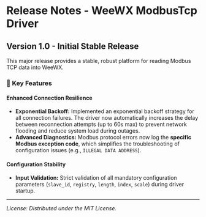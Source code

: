 # Release Notes - WeeWX ModbusTcp Driver

## Version 1.0 - Initial Stable Release

This major release provides a stable, robust platform for reading Modbus TCP data into WeeWX.

### 🚀 Key Features

#### Enhanced Connection Resilience

* **Exponential Backoff:** Implemented an exponential backoff strategy for all connection failures. The driver now automatically increases the delay between reconnection attempts (up to 60s max) to prevent network flooding and reduce system load during outages.
* **Advanced Diagnostics:** Modbus protocol errors now log the **specific Modbus exception code**, which simplifies the troubleshooting of configuration issues (e.g., `ILLEGAL DATA ADDRESS`).

#### Configuration Stability

* **Input Validation:** Strict validation of all mandatory configuration parameters (`slave_id`, `registry`, `length`, `index`, `scale`) during driver startup.

---
*License: Distributed under the MIT License.*